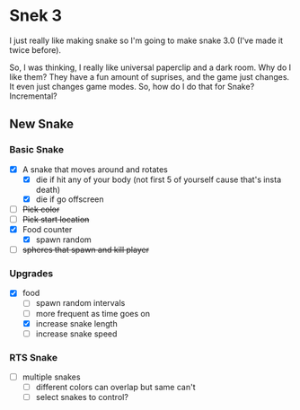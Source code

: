 # Snek 3
I just really like making snake so I'm going to make snake 3.0 (I've made it twice before).

So, I was thinking, I really like universal paperclip and a dark room.
Why do I like them? 
They have a fun amount of suprises, and the game just changes.
It even just changes game modes.
So, how do I do that for Snake? 
Incremental?

## New Snake

### Basic Snake
- [x] A snake that moves around and rotates
    - [x] die if hit any of your body (not first 5 of yourself cause that's insta death)
    - [x] die if go offscreen
- [ ] ~~Pick color~~
- [ ] ~~Pick start location~~
- [x] Food counter
    - [x] spawn random

- [ ] ~~spheres that spawn and kill player~~

### Upgrades
- [x] food
    - [ ] spawn random intervals
    - [ ] more frequent as time goes on
    - [x] increase snake length
    - [ ] increase snake speed

### RTS Snake
- [ ] multiple snakes
    - [ ] different colors can overlap but same can't
    - [ ] select snakes to control?